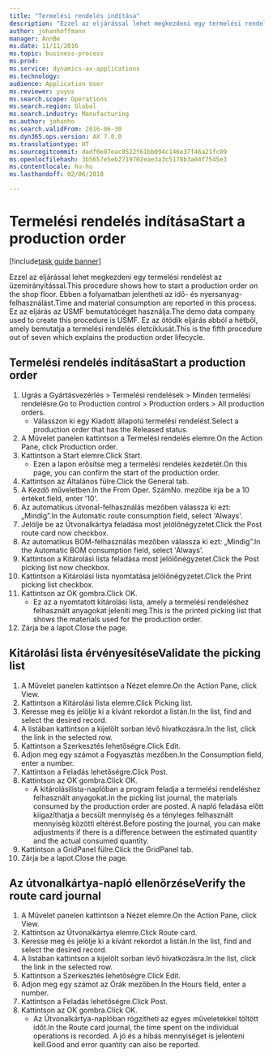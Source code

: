 ```yaml
---
title: "Termelési rendelés indítása"
description: "Ezzel az eljárással lehet megkezdeni egy termelési rendelést az üzemirányítással."
author: johanhoffmann
manager: AnnBe
ms.date: 11/11/2016
ms.topic: business-process
ms.prod: 
ms.service: dynamics-ax-applications
ms.technology: 
audience: Application User
ms.reviewer: yuyus
ms.search.scope: Operations
ms.search.region: Global
ms.search.industry: Manufacturing
ms.author: johanho
ms.search.validFrom: 2016-06-30
ms.dyn365.ops.version: AX 7.0.0
ms.translationtype: HT
ms.sourcegitcommit: dadf0e87eac8522f61bb094c146e37f46a21fc09
ms.openlocfilehash: 3b5657e5eb2719702eae3a3c5178b3a04f7545e3
ms.contentlocale: hu-hu
ms.lasthandoff: 02/06/2018

---
```

# <a name="start-a-production-order"></a><span data-ttu-id="f3340-103">Termelési rendelés indítása</span><span class="sxs-lookup"><span data-stu-id="f3340-103">Start a production order</span></span>

[!include[task guide banner](../../includes/task-guide-banner.md)]

<span data-ttu-id="f3340-104">Ezzel az eljárással lehet megkezdeni egy termelési rendelést az üzemirányítással.</span><span class="sxs-lookup"><span data-stu-id="f3340-104">This procedure shows how to start a production order on the shop floor.</span></span> <span data-ttu-id="f3340-105">Ebben a folyamatban jelentheti az idő- és nyersanyag-felhasználást.</span><span class="sxs-lookup"><span data-stu-id="f3340-105">Time and material consumption are reported in this process.</span></span> <span data-ttu-id="f3340-106">Ez az eljárás az USMF bemutatócéget használja.</span><span class="sxs-lookup"><span data-stu-id="f3340-106">The demo data company used to create this procedure is USMF.</span></span> <span data-ttu-id="f3340-107">Ez az ötödik eljárás abból a hétből, amely bemutatja a termelési rendelés életciklusát.</span><span class="sxs-lookup"><span data-stu-id="f3340-107">This is the fifth procedure out of seven which explains the production order lifecycle.</span></span>


## <a name="start-a-production-order"></a><span data-ttu-id="f3340-108">Termelési rendelés indítása</span><span class="sxs-lookup"><span data-stu-id="f3340-108">Start a production order</span></span>
1. <span data-ttu-id="f3340-109">Ugrás a Gyártásvezérlés > Termelési rendelések > Minden termelési rendelésre.</span><span class="sxs-lookup"><span data-stu-id="f3340-109">Go to Production control > Production orders > All production orders.</span></span>
    * <span data-ttu-id="f3340-110">Válasszon ki egy Kiadott állapotú termelési rendelést.</span><span class="sxs-lookup"><span data-stu-id="f3340-110">Select a production order that has the Released status.</span></span>  
2. <span data-ttu-id="f3340-111">A Művelet panelen kattintson a Termelési rendelés elemre.</span><span class="sxs-lookup"><span data-stu-id="f3340-111">On the Action Pane, click Production order.</span></span>
3. <span data-ttu-id="f3340-112">Kattintson a Start elemre.</span><span class="sxs-lookup"><span data-stu-id="f3340-112">Click Start.</span></span>
    * <span data-ttu-id="f3340-113">Ezen a lapon erősítse meg a termelési rendelés kezdetét.</span><span class="sxs-lookup"><span data-stu-id="f3340-113">On this page, you can confirm the start of the production order.</span></span>  
4. <span data-ttu-id="f3340-114">Kattintson az Általános fülre.</span><span class="sxs-lookup"><span data-stu-id="f3340-114">Click the General tab.</span></span>
5. <span data-ttu-id="f3340-115">A Kezdő műveletben.</span><span class="sxs-lookup"><span data-stu-id="f3340-115">In the From Oper.</span></span> <span data-ttu-id="f3340-116">Szám</span><span class="sxs-lookup"><span data-stu-id="f3340-116">No.</span></span> <span data-ttu-id="f3340-117">mezőbe írja be a 10 értéket.</span><span class="sxs-lookup"><span data-stu-id="f3340-117">field, enter '10'.</span></span>
6. <span data-ttu-id="f3340-118">Az automatikus útvonal-felhasználás mezőben válassza ki ezt: „Mindig”.</span><span class="sxs-lookup"><span data-stu-id="f3340-118">In the Automatic route consumption field, select 'Always'.</span></span>
7. <span data-ttu-id="f3340-119">Jelölje be az Útvonalkártya feladása most jelölőnégyzetet.</span><span class="sxs-lookup"><span data-stu-id="f3340-119">Click the Post route card now checkbox.</span></span>
8. <span data-ttu-id="f3340-120">Az automatikus BOM-felhasználás mezőben válassza ki ezt: „Mindig”.</span><span class="sxs-lookup"><span data-stu-id="f3340-120">In the Automatic BOM consumption field, select 'Always'.</span></span>
9. <span data-ttu-id="f3340-121">Kattintson a Kitárolási lista feladása most jelölőnégyzetet.</span><span class="sxs-lookup"><span data-stu-id="f3340-121">Click the Post picking list now checkbox.</span></span>
10. <span data-ttu-id="f3340-122">Kattintson a Kitárolási lista nyomtatása jelölőnégyzetet.</span><span class="sxs-lookup"><span data-stu-id="f3340-122">Click the Print picking list checkbox.</span></span>
11. <span data-ttu-id="f3340-123">Kattintson az OK gombra.</span><span class="sxs-lookup"><span data-stu-id="f3340-123">Click OK.</span></span>
    * <span data-ttu-id="f3340-124">Ez az a nyomtatott kitárolási lista, amely a termelési rendeléshez felhasznált anyagokat jeleníti meg.</span><span class="sxs-lookup"><span data-stu-id="f3340-124">This is the printed picking list that shows the materials used for the production order.</span></span>  
12. <span data-ttu-id="f3340-125">Zárja be a lapot.</span><span class="sxs-lookup"><span data-stu-id="f3340-125">Close the page.</span></span>

## <a name="validate-the-picking-list"></a><span data-ttu-id="f3340-126">Kitárolási lista érvényesítése</span><span class="sxs-lookup"><span data-stu-id="f3340-126">Validate the picking list</span></span>
1. <span data-ttu-id="f3340-127">A Művelet panelen kattintson a Nézet elemre.</span><span class="sxs-lookup"><span data-stu-id="f3340-127">On the Action Pane, click View.</span></span>
2. <span data-ttu-id="f3340-128">Kattintson a Kitárolási lista elemre.</span><span class="sxs-lookup"><span data-stu-id="f3340-128">Click Picking list.</span></span>
3. <span data-ttu-id="f3340-129">Keresse meg és jelölje ki a kívánt rekordot a listán.</span><span class="sxs-lookup"><span data-stu-id="f3340-129">In the list, find and select the desired record.</span></span>
4. <span data-ttu-id="f3340-130">A listában kattintson a kijelölt sorban lévő hivatkozásra.</span><span class="sxs-lookup"><span data-stu-id="f3340-130">In the list, click the link in the selected row.</span></span>
5. <span data-ttu-id="f3340-131">Kattintson a Szerkesztés lehetőségre.</span><span class="sxs-lookup"><span data-stu-id="f3340-131">Click Edit.</span></span>
6. <span data-ttu-id="f3340-132">Adjon meg egy számot a Fogyasztás mezőben.</span><span class="sxs-lookup"><span data-stu-id="f3340-132">In the Consumption field, enter a number.</span></span>
7. <span data-ttu-id="f3340-133">Kattintson a Feladás lehetőségre.</span><span class="sxs-lookup"><span data-stu-id="f3340-133">Click Post.</span></span>
8. <span data-ttu-id="f3340-134">Kattintson az OK gombra.</span><span class="sxs-lookup"><span data-stu-id="f3340-134">Click OK.</span></span>
    * <span data-ttu-id="f3340-135">A kitárolásilista-naplóban a program feladja a termelési rendeléshez felhasznált anyagokat.</span><span class="sxs-lookup"><span data-stu-id="f3340-135">In the picking list journal, the materials consumed by the production order are posted.</span></span> <span data-ttu-id="f3340-136">A napló feladása előtt kiigazíthatja a becsült mennyiség és a tényleges felhasznált mennyiség közötti eltérést.</span><span class="sxs-lookup"><span data-stu-id="f3340-136">Before posting the journal, you can make adjustments if there is a difference between the estimated quantity and the actual consumed quantity.</span></span>  
9. <span data-ttu-id="f3340-137">Kattintson a GridPanel fülre.</span><span class="sxs-lookup"><span data-stu-id="f3340-137">Click the GridPanel tab.</span></span>
10. <span data-ttu-id="f3340-138">Zárja be a lapot.</span><span class="sxs-lookup"><span data-stu-id="f3340-138">Close the page.</span></span>

## <a name="verify-the-route-card-journal"></a><span data-ttu-id="f3340-139">Az útvonalkártya-napló ellenőrzése</span><span class="sxs-lookup"><span data-stu-id="f3340-139">Verify the route card journal</span></span>
1. <span data-ttu-id="f3340-140">A Művelet panelen kattintson a Nézet elemre.</span><span class="sxs-lookup"><span data-stu-id="f3340-140">On the Action Pane, click View.</span></span>
2. <span data-ttu-id="f3340-141">Kattintson az Útvonalkártya elemre.</span><span class="sxs-lookup"><span data-stu-id="f3340-141">Click Route card.</span></span>
3. <span data-ttu-id="f3340-142">Keresse meg és jelölje ki a kívánt rekordot a listán.</span><span class="sxs-lookup"><span data-stu-id="f3340-142">In the list, find and select the desired record.</span></span>
4. <span data-ttu-id="f3340-143">A listában kattintson a kijelölt sorban lévő hivatkozásra.</span><span class="sxs-lookup"><span data-stu-id="f3340-143">In the list, click the link in the selected row.</span></span>
5. <span data-ttu-id="f3340-144">Kattintson a Szerkesztés lehetőségre.</span><span class="sxs-lookup"><span data-stu-id="f3340-144">Click Edit.</span></span>
6. <span data-ttu-id="f3340-145">Adjon meg egy számot az Órák mezőben.</span><span class="sxs-lookup"><span data-stu-id="f3340-145">In the Hours field, enter a number.</span></span>
7. <span data-ttu-id="f3340-146">Kattintson a Feladás lehetőségre.</span><span class="sxs-lookup"><span data-stu-id="f3340-146">Click Post.</span></span>
8. <span data-ttu-id="f3340-147">Kattintson az OK gombra.</span><span class="sxs-lookup"><span data-stu-id="f3340-147">Click OK.</span></span>
    * <span data-ttu-id="f3340-148">Az Útvonalkártya-naplóban rögzítheti az egyes műveletekkel töltött időt.</span><span class="sxs-lookup"><span data-stu-id="f3340-148">In the Route card journal, the time spent on the individual operations is recorded.</span></span> <span data-ttu-id="f3340-149">A jó és a hibás mennyiséget is jelenteni kell.</span><span class="sxs-lookup"><span data-stu-id="f3340-149">Good and error quantity can also be reported.</span></span>  

